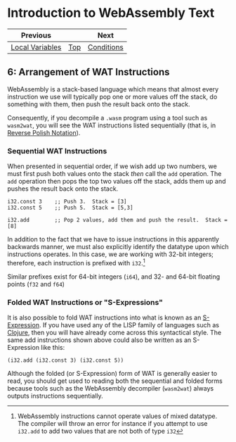 # Introduction to WebAssembly Text

| Previous | | Next
|---|---|---
| [Local Variables](../05/README.md) | [Top](../README.md) | [Conditions](../07/README.md)

## 6: Arrangement of WAT Instructions
WebAssembly is a stack-based language which means that almost every instruction we use will typically pop one or more values off the stack, do something with them, then push the result back onto the stack.

Consequently, if you decompile a `.wasm` program using a tool such as `wasm2wat`, you will see the WAT instructions listed sequentially (that is, in [Reverse Polish Notation](https://en.wikipedia.org/wiki/Reverse_Polish_notation)).

### Sequential WAT Instructions
When presented in sequential order, if we wish add up two numbers, we must first push both values onto the stack *then* call the `add` operation.  The `add` operation then pops the top two values off the stack, adds them up and pushes the result back onto the stack.

```wat
i32.const 3    ;; Push 3.  Stack = [3]
i32.const 5    ;; Push 5.  Stack = [5,3]

i32.add        ;; Pop 2 values, add them and push the result.  Stack = [8]
```

In addition to the fact that we have to issue instructions in this apparently backwards manner, we must also explicitly identify the datatype upon which instructions operates.  In this case, we are working with 32-bit integers; therefore, each instruction is prefixed with `i32`.[^1]

Similar prefixes exist for 64-bit integers (`i64`), and 32- and 64-bit floating points (`f32` and `f64`)

### Folded WAT Instructions or "S-Expressions"

It is also possible to fold WAT instructions into what is known as an [S-Expression](https://en.wikipedia.org/wiki/S-expression).  If you have used any of the LISP family of languages such as [Clojure](https://clojure.org/), then you will have already come across this syntactical style.  The same add instructions shown above could also be written as an S-Expression like this:

```wat
(i32.add (i32.const 3) (i32.const 5))
```

Although the folded (or S-Expression) form of WAT is generally easier to read, you should get used to reading both the sequential and folded forms because tools such as the WebAssembly decompiler (`wasm2wat`) always outputs instructions sequentially.

[^1]: WebAssembly instructions cannot operate values of mixed datatype. The compiler will throw an error for instance if you attempt to use `i32.add` to add two values that are not both of type `i32`